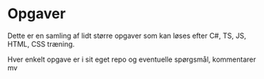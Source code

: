 # Opgaver

Dette er en samling af lidt større opgaver som kan løses efter C#, TS, JS, HTML, CSS træning. 

Hver enkelt opgave er i sit eget repo og eventuelle spørgsmål, kommentarer mv
